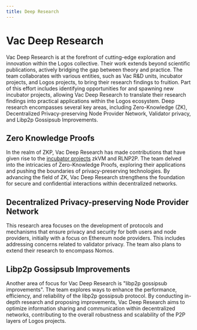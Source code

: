 ```yaml
---
title: Deep Research
---
```


# Vac Deep Research

Vac Deep Research is at the forefront of cutting-edge exploration and innovation within the Logos collective.
Their work extends beyond scientific publications, actively bridging the gap between theory and practice.
The team collaborates with various entities, such as Vac R&D units, incubator projects, and Logos projects, to bring their research findings to fruition.
Part of this effort includes identifying opportunities for and spawning new incubator projects,
allowing Vac Deep Research to translate their research findings into practical applications within the Logos ecosystem.
Deep research encompasses several key areas, including Zero-Knowledge (ZK), Decentralized Privacy-preserving Node Provider Network, Validator privacy, and Libp2p Gossipsub Improvements.

## Zero Knowledge Proofs

In the realm of ZKP, Vac Deep Research has made contributions that have given rise to the [incubator projects](/vips) zkVM and RLNP2P.
The team delved into the intricacies of Zero-Knowledge Proofs, exploring their applications and pushing the boundaries of privacy-preserving technologies.
By advancing the field of ZK, Vac Deep Research strengthens the foundation for secure and confidential interactions within decentralized networks.

## Decentralized Privacy-preserving Node Provider Network

This research area focuses on the development of protocols and mechanisms that ensure privacy and security for both users and node providers, initially with a focus on Ethereum node providers.
This includes addressing concerns related to validator privacy.
The team also plans to extend their research to encompass Nomos.

## Libp2p Gossipsub Improvements

Another area of focus for Vac Deep Research is "libp2p gossipsub improvements".
The team explores ways to enhance the performance, efficiency, and reliability of the libp2p gossipsub protocol.
By conducting in-depth research and proposing improvements, Vac Deep Research aims to optimize information sharing and communication within decentralized networks,
contributing to the overall robustness and scalability of the P2P layers of Logos projects.

